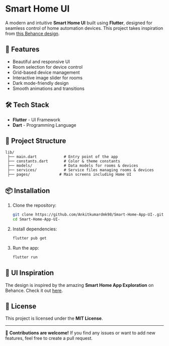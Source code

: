 # Smart Home UI

A modern and intuitive **Smart Home UI** built using **Flutter**, designed for seamless control of home automation devices. This project takes inspiration from [this Behance design](https://www.behance.net/gallery/85145183/Smart-Home-App-Exploration).


## 🚀 Features

- Beautiful and responsive UI
- Room selection for device control
- Grid-based device management
- Interactive image slider for rooms
- Dark mode-friendly design
- Smooth animations and transitions

## 🛠 Tech Stack

- **Flutter** - UI Framework
- **Dart** - Programming Language

## 📂 Project Structure

```
lib/
 ├── main.dart            # Entry point of the app
 ├── constants.dart       # Color & theme constants
 ├── models/              # Data models for rooms & devices
 ├── services/            # Service files managing rooms & devices
 ├── pages/             # Main screens including Home UI
```

## 📦 Installation

1. Clone the repository:
   ```sh
   git clone https://github.com/Ankitkumardmk98/Smart-Home-App-UI-.git
   cd Smart-Home-App-UI-
   ```
2. Install dependencies:
   ```sh
   flutter pub get
   ```
3. Run the app:
   ```sh
   flutter run
   ```

## 🎨 UI Inspiration

The design is inspired by the amazing **Smart Home App Exploration** on Behance. Check it out [here](https://www.behance.net/gallery/85145183/Smart-Home-App-Exploration).


## 📜 License

This project is licensed under the **MIT License**.

---

🔧 **Contributions are welcome!** If you find any issues or want to add new features, feel free to create a pull request.

